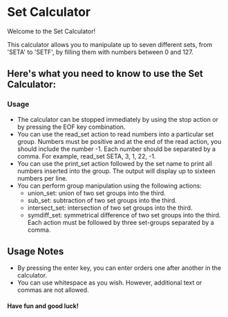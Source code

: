 # Set Calculator
Welcome to the Set Calculator! 

This calculator allows you to manipulate up to seven different sets, 
from 'SETA' to 'SETF', by filling them with numbers between 0 and 127. 

## Here's what you need to know to use the Set Calculator:

### Usage

- The calculator can be stopped immediately by using the stop action or by pressing the EOF key combination.
- You can use the read_set action to read numbers into a particular set group. Numbers must be positive and at the end of the read action, you should include the number -1. Each number should be separated by a comma. For example, read_set SETA, 3, 1, 22, -1.
- You can use the print_set action followed by the set name to print all numbers inserted into the group. The output will display up to sixteen numbers per line.
- You can perform group manipulation using the following actions:
  - union_set: union of two set groups into the third.
  - sub_set: subtraction of two set groups into the third.
  - intersect_set: intersection of two set groups into the third.
  - symdiff_set: symmetrical difference of two set groups into the third.
  Each action must be followed by three set-groups separated by a comma.

## Usage Notes
- By pressing the enter key, you can enter orders one after another in the calculator.
- You can use whitespace as you wish. However, additional text or commas are not allowed.

#### Have fun and good luck!


